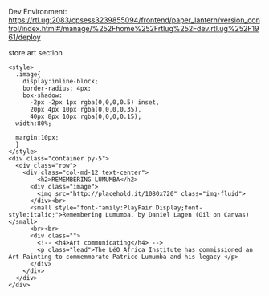 Dev Environment:
https://rtl.ug:2083/cpsess3239855094/frontend/paper_lantern/version_control/index.html#/manage/%252Fhome%252Frtlug%252Fdev.rtl.ug%252F1961/deploy













store art section

 <section class="art" >
    
    <style>
      .image{
        display:inline-block;
        border-radius: 4px;
        box-shadow: 
          -2px -2px 1px rgba(0,0,0,0.5) inset,
          20px 4px 10px rgba(0,0,0,0.35), 
          40px 8px 10px rgba(0,0,0,0.15);
      width:80%;
      
      margin:10px;
      }
    </style>
    <div class="container py-5">
      <div class="row">
        <div class="col-md-12 text-center">
            <h2>REMEMBERING LUMUMBA</h2>
          <div class="image">
            <img src="http://placehold.it/1080x720" class="img-fluid">
          </div><br>
          <small style="font-family:PlayFair Display;font-style:italic;">Remembering Lumumba, by Daniel Lagen (Oil on Canvas)</small>
          <br><br>
          <div class="">
            <!-- <h4>Art communicating</h4> -->
            <p class="lead">The LéO Africa Institute has commissioned an Art Painting to commemmorate Patrice Lumumba and his legacy </p>
          </div>  
        </div>
      </div>
    </div>
  </section>